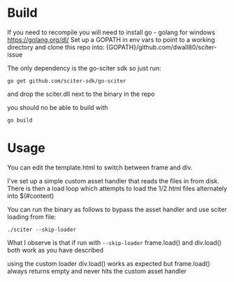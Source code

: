 # Build

If you need to recompile you will need to install go - golang for windows https://golang.org/dl/
Set up a GOPATH in env vars to point to a working directory and clone this repo into:
{GOPATH}/github.com/dwall80/sciter-issue

The only dependency is the go-sciter sdk so just run:

`go get github.com/sciter-sdk/go-sciter`

and drop the sciter.dll next to the binary in the repo

you should no be able to build with 

`go build`



# Usage

You can edit the template.html to switch between frame and div.

I've set up a simple custom asset handler that reads the files in from disk.
There is then a load loop which attempts to load the 1/2.html files alternately
into $(#content)

You can run the binary as follows to bypass the asset handler and use sciter
loading from file:

`./sciter --skip-loader`

What I observe is that if run with `--skip-loader` frame.load() and div.load()
both work as you have described

using the custom loader div.load() works as expected but frame.load() always
returns empty and never hits the custom asset handler
